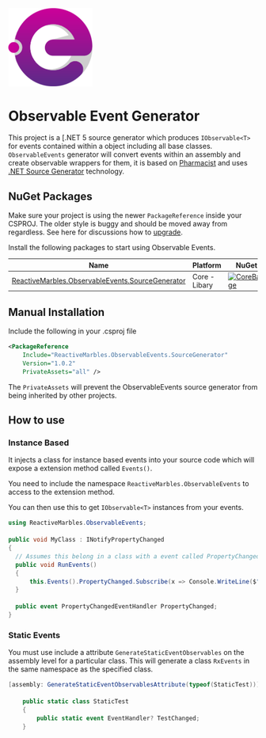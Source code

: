 <a href="https://github.com/reactivemarbles/observableevents">
    <img width="170" src="./images/logo.png"/>
</a>

# Observable Event Generator

This project is a [.NET 5 source generator which produces `IObservable<T>` for events contained within a object including all base classes. `ObservableEvents` generator will convert events within an assembly and create observable wrappers for them, it is based on [Pharmacist](https://github.com/reactiveui/Pharmacist) and uses [.NET Source Generator](https://docs.microsoft.com/en-us/dotnet/csharp/roslyn-sdk/source-generators-overview) technology.

## NuGet Packages

Make sure your project is using the newer `PackageReference` inside your CSPROJ. The older style is buggy and should be moved away from regardless. See here for discussions how to [upgrade](https://docs.microsoft.com/en-us/nuget/consume-packages/migrate-packages-config-to-package-reference).

Install the following packages to start using Observable Events.

| Name                          | Platform          | NuGet                            |
| ----------------------------- | ----------------- | -------------------------------- |
| [ReactiveMarbles.ObservableEvents.SourceGenerator][Core]       | Core - Libary     | [![CoreBadge]][Core]             |

[Core]: https://www.nuget.org/packages/ReactiveMarbles.ObservableEvents.SourceGenerator/
[CoreBadge]: https://img.shields.io/nuget/v/ReactiveMarbles.ObservableEvents.SourceGenerator.svg

## Manual Installation

Include the following in your .csproj file

```xml
<PackageReference
    Include="ReactiveMarbles.ObservableEvents.SourceGenerator"
    Version="1.0.2"
    PrivateAssets="all" />
```

The `PrivateAssets` will prevent the ObservableEvents source generator from being inherited by other projects.

## How to use

### Instance Based

It injects a class for instance based events into your source code which will expose a extension method called `Events()`.

You need to include the namespace `ReactiveMarbles.ObservableEvents` to access to the extension method.

You can then use this to get `IObservable<T>` instances from your events.

```cs
using ReactiveMarbles.ObservableEvents;

public void MyClass : INotifyPropertyChanged
{
  // Assumes this belong in a class with a event called PropertyChanged.
  public void RunEvents()
  {
      this.Events().PropertyChanged.Subscribe(x => Console.WriteLine($"The {x} property has changed"));
  }

  public event PropertyChangedEventHandler PropertyChanged;
}
```

### Static Events

You must use include a attribute `GenerateStaticEventObservables` on the assembly level for a particular class. This will generate a class `RxEvents` in the same namespace as the specified class.

```cs
[assembly: GenerateStaticEventObservablesAttribute(typeof(StaticTest))]

    public static class StaticTest
    {
        public static event EventHandler? TestChanged;
    }
```
